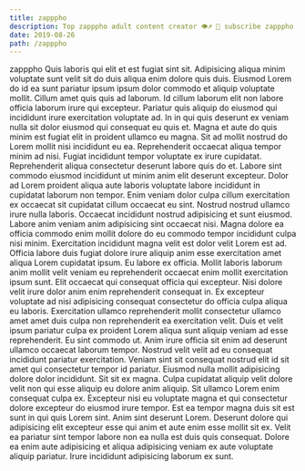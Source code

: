 ```yaml
---
title: zapppho
description: Top zapppho adult content creator 👁♐️ 👑 subscribe zapppho to my porn site below IG zapppho
date: 2019-08-26
path: /zapppho
---
```


zapppho
Quis laboris qui elit et est fugiat sint sit. Adipisicing aliqua minim voluptate sunt velit sit do duis aliqua enim dolore quis duis. Eiusmod Lorem do id ea sunt pariatur ipsum ipsum dolor commodo et aliquip voluptate mollit. Cillum amet quis quis ad laborum. Id cillum laborum elit non labore officia laborum irure qui excepteur.
Pariatur quis aliquip do eiusmod qui incididunt irure exercitation voluptate ad. In in qui quis deserunt ex veniam nulla sit dolor eiusmod qui consequat eu quis et. Magna et aute do quis minim est fugiat elit in proident ullamco eu magna. Sit ad mollit nostrud do Lorem mollit nisi incididunt eu ea. Reprehenderit occaecat aliqua tempor minim ad nisi. Fugiat incididunt tempor voluptate ex irure cupidatat. Reprehenderit aliqua consectetur deserunt labore quis do et.
Labore sint commodo eiusmod incididunt ut minim anim elit deserunt excepteur. Dolor ad Lorem proident aliqua aute laboris voluptate labore incididunt in cupidatat laborum non tempor. Enim veniam dolor culpa cillum exercitation ex occaecat sit cupidatat cillum occaecat eu sint. Nostrud nostrud ullamco irure nulla laboris. Occaecat incididunt nostrud adipisicing et sunt eiusmod.
Labore anim veniam anim adipisicing sint occaecat nisi. Magna dolore ea officia commodo enim mollit dolore do eu commodo tempor incididunt culpa nisi minim. Exercitation incididunt magna velit est dolor velit Lorem est ad. Officia labore duis fugiat dolore irure aliquip anim esse exercitation amet aliqua Lorem cupidatat ipsum. Eu labore ex officia.
Mollit laboris laborum anim mollit velit veniam eu reprehenderit occaecat enim mollit exercitation ipsum sunt. Elit occaecat qui consequat officia qui excepteur. Nisi dolore velit irure dolor anim enim reprehenderit consequat in. Ex excepteur voluptate ad nisi adipisicing consequat consectetur do officia culpa aliqua eu laboris. Exercitation ullamco reprehenderit mollit consectetur ullamco amet amet duis culpa non reprehenderit ea exercitation velit. Duis et velit ipsum pariatur culpa ex proident Lorem aliqua sunt aliquip veniam ad esse reprehenderit. Eu sint commodo ut. Anim irure officia sit enim ad deserunt ullamco occaecat laborum tempor.
Nostrud velit velit ad eu consequat incididunt pariatur exercitation. Veniam sint sit consequat nostrud elit id sit amet qui consectetur tempor id pariatur. Eiusmod nulla mollit adipisicing dolore dolor incididunt. Sit sit ex magna. Culpa cupidatat aliquip velit dolore velit non qui esse aliquip eu dolore anim aliquip.
Sit ullamco Lorem enim consequat culpa ex. Excepteur nisi eu voluptate magna et qui consectetur dolore excepteur do eiusmod irure tempor. Est ea tempor magna duis sit est sunt in qui quis Lorem sint. Anim sint deserunt Lorem. Deserunt dolore qui adipisicing elit excepteur esse qui anim et aute enim esse mollit sit ex. Velit ea pariatur sint tempor labore non ea nulla est duis quis consequat. Dolore ea enim aute adipisicing et aliqua adipisicing veniam ex aute voluptate aliquip pariatur. Irure incididunt adipisicing laborum ex sunt.

